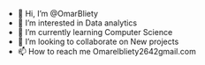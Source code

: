 - 👋 Hi, I’m @OmarBliety
- 👀 I’m interested in Data analytics 
- 🌱 I’m currently learning Computer Science  
- 💞️ I’m looking to collaborate on New projects 
- 📫 How to reach me Omarelbliety2642gmail.com

<!---
OmarBliety/OmarBliety is a ✨ special ✨ repository because its `README.md` (this file) appears on your GitHub profile.
You can click the Preview link to take a look at your changes.
--->
